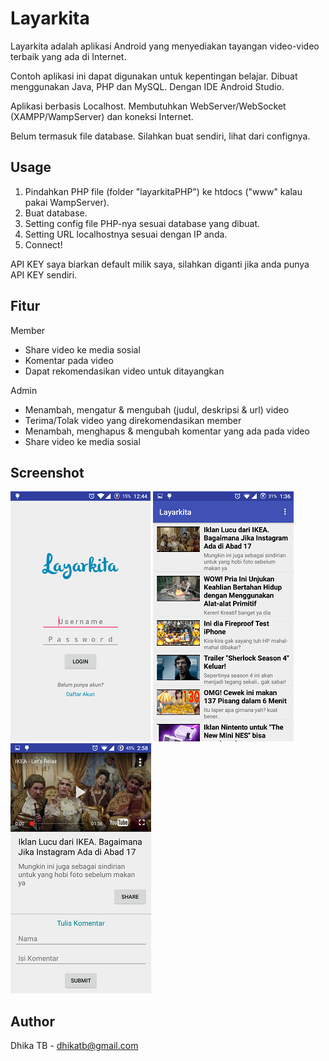 Layarkita
=======

Layarkita adalah aplikasi Android yang menyediakan tayangan video-video terbaik yang ada di Internet.

Contoh aplikasi ini dapat digunakan untuk kepentingan belajar. Dibuat menggunakan Java, PHP dan MySQL. Dengan IDE Android Studio.

Aplikasi berbasis Localhost. Membutuhkan WebServer/WebSocket (XAMPP/WampServer) dan koneksi Internet.

Belum termasuk file database. Silahkan buat sendiri, lihat dari confignya.

Usage
------

1. Pindahkan PHP file (folder "layarkitaPHP") ke htdocs ("www" kalau pakai WampServer).
2. Buat database.
3. Setting config file PHP-nya sesuai database yang dibuat.
4. Setting URL localhostnya sesuai dengan IP anda.
5. Connect!

API KEY saya biarkan default milik saya, silahkan diganti jika anda punya API KEY sendiri.

Fitur
-----

Member

* Share video ke media sosial
* Komentar pada video
* Dapat rekomendasikan video untuk ditayangkan



Admin

* Menambah, mengatur & mengubah (judul, deskripsi & url) video
* Terima/Tolak video yang direkomendasikan member
* Menambah, menghapus & mengubah komentar yang ada pada video
* Share video ke media sosial



Screenshot
----------
![](https://github.com/dhikatb/Layarkita/blob/master/screenshot/login.png) ![](https://github.com/dhikatb/Layarkita/blob/master/screenshot/list.png) ![](https://github.com/dhikatb/Layarkita/blob/master/screenshot/detail%20user.png)

Author
-------

Dhika TB - dhikatb@gmail.com